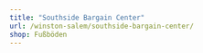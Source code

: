 ```yaml
---
title: "Southside Bargain Center"
url: /winston-salem/southside-bargain-center/
shop: Fußböden
---
```

